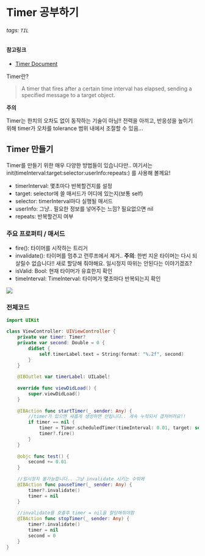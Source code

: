 # Timer 공부하기

###### tags: `TIL`

#### 참고링크
- [Timer Document](https://developer.apple.com/documentation/foundation/timer)

Timer란?

> A timer that fires after a certain time interval has elapsed, sending a specified message to a target object.

**주의**

Timer는 한치의 오차도 없이 동작하는 기술이 아님!! 전력을 아끼고, 반응성을 높이기 위해 timer가 오차를 tolerance 범위 내에서 조절할 수 있음...

## Timer 만들기

Timer를 만들기 위한 매우 다양한 방법들이 있습니다만..
여기서는 init(timeInterval:target:selector:userInfo:repeats:) 를 사용해 볼께요!

- timerInterval: 몇초마다 반복할건지를 설정
- target: selector에 쓸 매서드가 어디에 있는지(보통 self)
- selector: timerInterval마다 실행될 매서드
- userInfo: 그냥.. 필요한 정보를 넣어주는 느낌? 필요없으면 nil
- repeats: 반복할건지 여부


### 주요 프로퍼티 / 매서드

- fire(): 타이머를 시작하는 트리거
- invalidate(): 타이머를 멈추고 런루프에서 제거..
**주의**: 한번 지운 타이머는 다시 되살릴수 없습니다!! 새로 할당해 줘야해요. 일시정지 따위는 안된다는 이야기겠죠?
- isValid: Bool: 현재 타이머가 유효한지 확인
- timeInterval: TimeInterval: 타이머가 몇초마다 반복되는지 확인


![](https://i.imgur.com/g9JR1OB.gif)

### 전체코드

```swift
import UIKit

class ViewController: UIViewController {
    private var timer: Timer?
    private var second: Double = 0 {
        didSet {
            self.timerLabel.text = String(format: "%.2f", second)
        }
    }
    
    @IBOutlet var timerLabel: UILabel!
    
    override func viewDidLoad() {
        super.viewDidLoad()
    }
    
    @IBAction func startTimer(_ sender: Any) {
        //timer가 있으면 새롭게 생성하면 안됩니다.. 계속 누적되서 겹쳐버려요!!
        if timer == nil {
            timer = Timer.scheduledTimer(timeInterval: 0.01, target: self, selector: #selector(test), userInfo: nil, repeats: true)
            timer?.fire()
        }
    }
    
    @objc func test() {
        second += 0.01
    }
    
    //일시정지 불가능합니다.. 그냥 invalidate 시키는 수밖에
    @IBAction func pauseTimer(_ sender: Any) {
        timer?.invalidate()
        timer = nil
    }
    
    //invalidate를 호출후 timer = nil을 할당해줘야함
    @IBAction func stopTimer(_ sender: Any) {
        timer?.invalidate()
        timer = nil
        second = 0
    }
}

```
